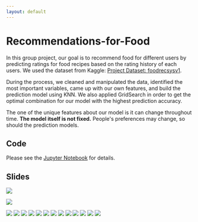 ```yaml
---
layout: default
---
```

# **Recommendations-for-Food**

In this group project, our goal is to recommend food for different users by predicting ratings for food recipes based on the rating history of each users. We used the dataset from Kaggle: [Project Dataset: foodrecsysv1](https://www.kaggle.com/elisaxxygao/foodrecsysv1).

During the process, we cleaned and manipulated the data, identified the most important variables, came up with our own features, and build the prediction model using KNN. We also applied GridSearch in order to get the optimal combination for our model with the highest prediction accuracy.

The one of the unique features about our model is it can change throughout time. **The model itself is not fixed.** People's preferences may change, so should the prediction models.

## Code
Please see the [Jupyter Notebook](https://github.com/Yiting2018/Recommendations-for-Food/blob/master/documents/Recipe_rating_prediction.html) for details.

## Slides

<img src="https://github.com/Yiting2018/Recommendations-for-Food/blob/master/documents/PowerPoint/1.JPG" />

![](https://github.com/Yiting2018/Recommendations-for-Food/blob/master/documents/PowerPoint/1.JPG)

![](https://github.com/Yiting2018/Recommendations-for-Food/blob/master/PowerPoint/2.jpg)
![](https://github.com/Yiting2018/Recommendations-for-Food/blob/master/PowerPoint/3.jpg)
![](https://github.com/Yiting2018/Recommendations-for-Food/blob/master/PowerPoint/4.jpg)
![](https://github.com/Yiting2018/Recommendations-for-Food/blob/master/PowerPoint/5.jpg)
![](https://github.com/Yiting2018/Recommendations-for-Food/blob/master/PowerPoint/6.jpg)
![](https://github.com/Yiting2018/Recommendations-for-Food/blob/master/PowerPoint/7.jpg)
![](https://github.com/Yiting2018/Recommendations-for-Food/blob/master/PowerPoint/8.jpg)
![](https://github.com/Yiting2018/Recommendations-for-Food/blob/master/PowerPoint/9.jpg)
![](https://github.com/Yiting2018/Recommendations-for-Food/blob/master/PowerPoint/10.jpg)
![](https://github.com/Yiting2018/Recommendations-for-Food/blob/master/PowerPoint/11.jpg)
![](https://github.com/Yiting2018/Recommendations-for-Food/blob/master/PowerPoint/12.jpg)
![](https://github.com/Yiting2018/Recommendations-for-Food/blob/master/PowerPoint/13.jpg)
![](https://github.com/Yiting2018/Recommendations-for-Food/blob/master/PowerPoint/14.jpg)

